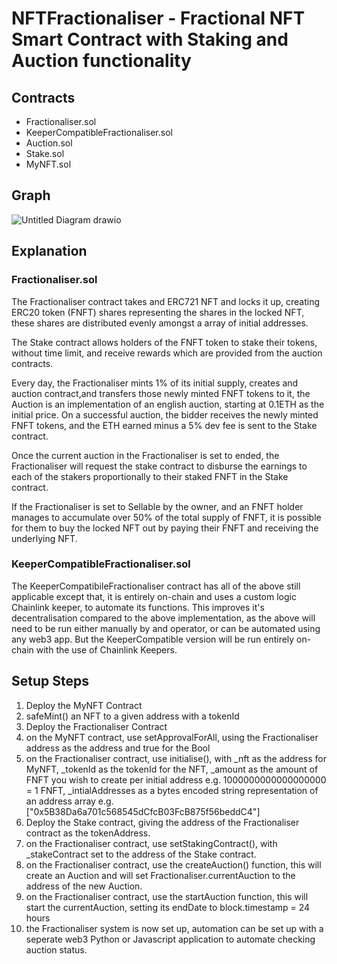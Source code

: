 # NFTFractionaliser - Fractional NFT Smart Contract with Staking and Auction functionality

## Contracts
* Fractionaliser.sol
* KeeperCompatibleFractionaliser.sol
* Auction.sol
* Stake.sol
* MyNFT.sol

## Graph
![Untitled Diagram drawio](https://user-images.githubusercontent.com/59070507/184132177-8d037626-7f21-4fad-8142-db284643c4ae.png)

## Explanation

### Fractionaliser.sol

The Fractionaliser contract takes and ERC721 NFT and locks it up, creating ERC20 token (FNFT) shares representing the shares in the locked NFT, these shares 
are distributed evenly amongst a array of initial addresses. 

The Stake contract allows holders of the FNFT token to stake their tokens, without time limit, 
and receive rewards which are provided from the auction contracts. 

Every day, the Fractionaliser mints 1% of its initial supply, creates and auction contract,and transfers those newly minted FNFT tokens to it, the Auction is an implementation of an english auction, starting at 0.1ETH as the initial price. On a successful auction,
the bidder receives the newly minted FNFT tokens, and the ETH earned minus a 5% dev fee is sent to the Stake contract.

Once the current auction in the Fractionaliser is set to ended, the Fractionaliser will request the stake contract to disburse the earnings to each of the stakers 
proportionally to their staked FNFT in the Stake contract.

If the Fractionaliser is set to Sellable by the owner, and an FNFT holder manages to accumulate over 50% of the total supply of FNFT, it is possible for them to buy the locked NFT out by paying their FNFT and receiving the underlying NFT.

### KeeperCompatibleFractionaliser.sol
The KeeperCompatibileFractionaliser contract has all of the above still applicable except that, it is entirely on-chain and uses a custom logic Chainlink keeper, to automate its functions. This improves it's decentralisation compared to the above implementation, as the above
will need to be run either manually by and operator, or can be automated using any web3 app. But the KeeperCompatible version will be run entirely on-chain with the use of Chainlink Keepers.

## Setup Steps
1. Deploy the MyNFT Contract
2. safeMint() an NFT to a given address with a tokenId
3. Deploy the Fractionaliser Contract
4. on the MyNFT contract, use setApprovalForAll, using the Fractionaliser address as the address and true for the Bool
5. on the Fractionaliser contract, use initialise(), with _nft as the address for MyNFT, _tokenId as the tokenId for the NFT, _amount as the amount of FNFT you wish to create per initial address e.g. 1000000000000000000 = 1 FNFT, _intialAddresses as a bytes encoded string representation of an address array e.g. ["0x5B38Da6a701c568545dCfcB03FcB875f56beddC4"]
6. Deploy the Stake contract, giving the address of the Fractionaliser contract as the tokenAddress.
7. on the Fractionaliser contract, use setStakingContract(), with _stakeContract set to the address of the Stake contract.
8. on the Fractionaliser contract, use the createAuction() function, this will create an Auction and will set Fractionaliser.currentAuction to the address of the new Auction.
9. on the Fractionaliser contract, use the startAuction function, this will start the currentAuction, setting its endDate to block.timestamp = 24 hours
10. the Fractionaliser system is now set up, automation can be set up with a seperate web3 Python or Javascript application to automate checking auction status.

